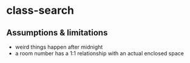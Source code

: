 # class-search
## Assumptions & limitations
- weird things happen after midnight
- a room number has a 1:1 relationship with an actual enclosed space
